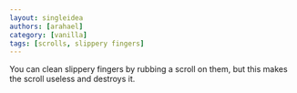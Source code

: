 ```yaml
---
layout: singleidea
authors: [arahael]
category: [vanilla]
tags: [scrolls, slippery fingers]
---
```

You can clean slippery fingers by rubbing a scroll on them, but this makes the
scroll useless and destroys it.
